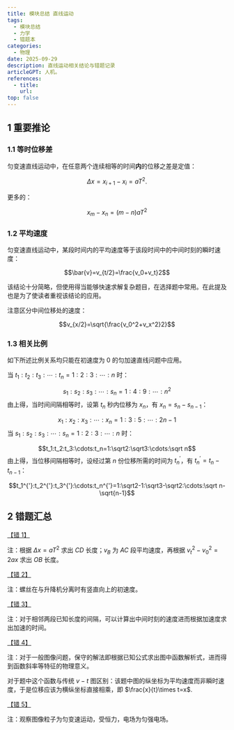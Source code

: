 ```yaml
---
title: 模块总结 直线运动
tags: 
  - 模块总结
  - 力学
  - 错题本
categories: 
  - 物理
date: 2025-09-29    
description: 直线运动相关结论与错题记录
articleGPT: 人机。
references: 
  - title: 
    url: 
top: false
---
```

## 1  重要推论

### 1.1  等时位移差

匀变速直线运动中，在任意两个连续相等的时间**内**的位移之差是定值：

$$\Delta x=x_{i+1}-x_i=aT^2.$$

更多的：

$$x_m-x_n=(m-n)aT^2$$

### 1.2  平均速度

匀变速直线运动中，某段时间内的平均速度等于该段时间中的中间时刻的瞬时速度：

$$\bar{v}=v_{t/2}=\frac{v_0+v_t}2$$

该结论十分简略，但使用得当能够快速求解复杂题目，在选择题中常用。在此提及也是为了使读者重视该结论的应用。

注意区分中间位移处的速度：

$$v_{x/2}=\sqrt{\frac{v_0^2+v_x^2}2}$$

### 1.3  相关比例

如下所述比例关系均只能在初速度为 $0$ 的匀加速直线问题中应用。

当 $t_1:t_2:t_3:\cdots:t_n=1:2:3:\cdots:n$ 时：

$$s_1:s_2:s_3:\cdots:s_n=1:4:9:\cdots:n^2$$由上得，当时间间隔相等时，设第 $t_n$ 秒内位移为 $x_n$，有 $x_n=s_n-s_{n-1}$：

$$x_1:x_2:x_3:\cdots:x_n=1:3:5:\cdots:2n-1$$当 $s_1:s_2:s_3:\cdots:s_n=1:2:3:\cdots:n$ 时：

$$t_1:t_2:t_3:\cdots:t_n=1:\sqrt2:\sqrt3:\cdots:\sqrt n$$由上得，当位移间隔相等时，设经过第 $n$ 份位移所需的时间为 $t_n^{'}$，有 $t_n^{'}=t_n-t_{n-1}$：

$$t_1^{'}:t_2^{'}:t_3^{'}:\cdots:t_n^{'}=1:\sqrt2-1:\sqrt3-\sqrt2:\cdots:\sqrt n-\sqrt{n-1}$$

## 2  错题汇总

[【错 1】](https://zujuan.xkw.com/13q21257236.html)

注：根据 $\Delta x=aT^2$ 求出 $CD$ 长度；$v_B$ 为 $AC$ 段平均速度，再根据 $v_t^2-v_0^2=2ax$ 求出 $OB$ 长度。

[【错 2】](https://zujuan.xkw.com/13q20066682.html)

注：螺丝在与升降机分离时有竖直向上的初速度。

[【错 3】](https://zujuan.xkw.com/13q15049210.html)

注：对于相邻两段已知长度的间隔，可以计算出中间时刻的速度进而根据加速度求出加速的时间。

[【错 4】](https://zujuan.xkw.com/13q12929524.html)

注：对于一般图像问题，保守的解法即根据已知公式求出图中函数解析式，进而得到函数斜率等特征的物理意义。

对于题中这个函数与传统 $v-t$ 图区别：该题中图的纵坐标为平均速度而非瞬时速度，于是位移应该为横纵坐标直接相乘，即 $\frac{x}{t}\times t=x$.

[【错 5】](https://zujuan.xkw.com/13q17636899.html)

注：观察图像粒子为匀变速运动，受恒力，电场为匀强电场。
